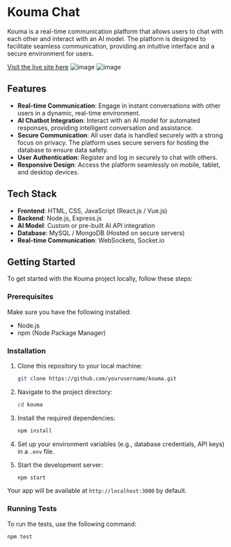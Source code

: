 # Kouma Chat

Kouma is a real-time communication platform that allows users to chat with each other and interact with an AI model. The platform is designed to facilitate seamless communication, providing an intuitive interface and a secure environment for users. 

[Visit the live site here](https://koumachat.filmutunnel.site/)
![image](https://github.com/user-attachments/assets/46b5804a-7a6e-419c-878c-61c53b6078e7)
![image](https://github.com/user-attachments/assets/b851ed4f-a650-41f8-aed3-64bdcfa65ec8)


## Features

- **Real-time Communication**: Engage in instant conversations with other users in a dynamic, real-time environment.
- **AI Chatbot Integration**: Interact with an AI model for automated responses, providing intelligent conversation and assistance.
- **Secure Communication**: All user data is handled securely with a strong focus on privacy. The platform uses secure servers for hosting the database to ensure data safety.
- **User Authentication**: Register and log in securely to chat with others.
- **Responsive Design**: Access the platform seamlessly on mobile, tablet, and desktop devices.

## Tech Stack

- **Frontend**: HTML, CSS, JavaScript (React.js / Vue.js)
- **Backend**: Node.js, Express.js
- **AI Model**: Custom or pre-built AI API integration
- **Database**: MySQL / MongoDB (Hosted on secure servers)
- **Real-time Communication**: WebSockets, Socket.io

## Getting Started

To get started with the Kouma project locally, follow these steps:

### Prerequisites

Make sure you have the following installed:

- Node.js
- npm (Node Package Manager)

### Installation

1. Clone this repository to your local machine:
    ```bash
    git clone https://github.com/yourusername/kouma.git
    ```

2. Navigate to the project directory:
    ```bash
    cd kouma
    ```

3. Install the required dependencies:
    ```bash
    npm install
    ```

4. Set up your environment variables (e.g., database credentials, API keys) in a `.env` file.

5. Start the development server:
    ```bash
    npm start
    ```

Your app will be available at `http://localhost:3000` by default.

### Running Tests

To run the tests, use the following command:

```bash
npm test
